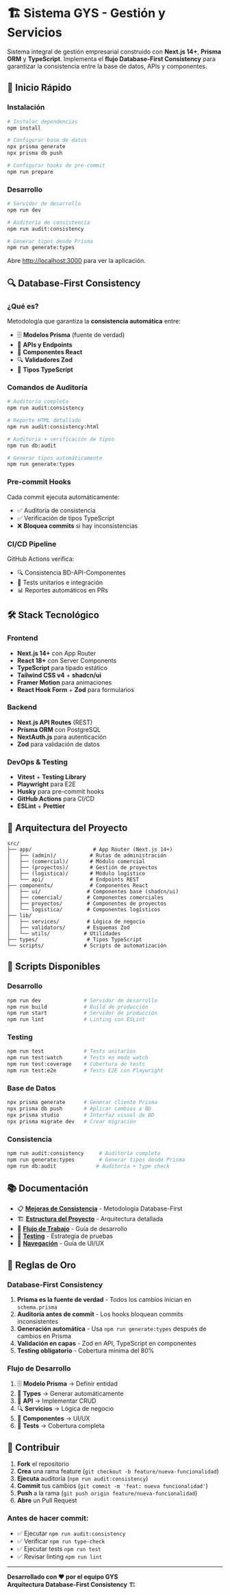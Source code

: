 # 🏗️ Sistema GYS - Gestión y Servicios

Sistema integral de gestión empresarial construido con **Next.js 14+**, **Prisma ORM** y **TypeScript**. Implementa el **flujo Database-First Consistency** para garantizar la consistencia entre la base de datos, APIs y componentes.

## 🚀 Inicio Rápido

### Instalación
```bash
# Instalar dependencias
npm install

# Configurar base de datos
npx prisma generate
npx prisma db push

# Configurar hooks de pre-commit
npm run prepare
```

### Desarrollo
```bash
# Servidor de desarrollo
npm run dev

# Auditoría de consistencia
npm run audit:consistency

# Generar tipos desde Prisma
npm run generate:types
```

Abre [http://localhost:3000](http://localhost:3000) para ver la aplicación.

## 🔍 Database-First Consistency

### ¿Qué es?
Metodología que garantiza la **consistencia automática** entre:
- 🗄️ **Modelos Prisma** (fuente de verdad)
- 📡 **APIs y Endpoints**
- 🧩 **Componentes React**
- 🔍 **Validadores Zod**
- 📝 **Tipos TypeScript**

### Comandos de Auditoría
```bash
# Auditoría completa
npm run audit:consistency

# Reporte HTML detallado
npm run audit:consistency:html

# Auditoría + verificación de tipos
npm run db:audit

# Generar tipos automáticamente
npm run generate:types
```

### Pre-commit Hooks
Cada commit ejecuta automáticamente:
- ✅ Auditoría de consistencia
- ✅ Verificación de tipos TypeScript
- ❌ **Bloquea commits** si hay inconsistencias

### CI/CD Pipeline
GitHub Actions verifica:
- 🔍 Consistencia BD-API-Componentes
- 🧪 Tests unitarios e integración
- 📊 Reportes automáticos en PRs

## 🛠️ Stack Tecnológico

### Frontend
- **Next.js 14+** con App Router
- **React 18+** con Server Components
- **TypeScript** para tipado estático
- **Tailwind CSS v4** + **shadcn/ui**
- **Framer Motion** para animaciones
- **React Hook Form** + **Zod** para formularios

### Backend
- **Next.js API Routes** (REST)
- **Prisma ORM** con PostgreSQL
- **NextAuth.js** para autenticación
- **Zod** para validación de datos

### DevOps & Testing
- **Vitest** + **Testing Library**
- **Playwright** para E2E
- **Husky** para pre-commit hooks
- **GitHub Actions** para CI/CD
- **ESLint** + **Prettier**

## 📁 Arquitectura del Proyecto

```
src/
├── app/                    # App Router (Next.js 14+)
│   ├── (admin)/           # Rutas de administración
│   ├── (comercial)/       # Módulo comercial
│   ├── (proyectos)/       # Gestión de proyectos
│   ├── (logistica)/       # Módulo logístico
│   └── api/               # Endpoints REST
├── components/            # Componentes React
│   ├── ui/               # Componentes base (shadcn/ui)
│   ├── comercial/        # Componentes comerciales
│   ├── proyectos/        # Componentes de proyectos
│   └── logistica/        # Componentes logísticos
├── lib/
│   ├── services/         # Lógica de negocio
│   ├── validators/       # Esquemas Zod
│   └── utils/           # Utilidades
├── types/                # Tipos TypeScript
└── scripts/             # Scripts de automatización
```

## 🔧 Scripts Disponibles

### Desarrollo
```bash
npm run dev              # Servidor de desarrollo
npm run build            # Build de producción
npm run start            # Servidor de producción
npm run lint             # Linting con ESLint
```

### Testing
```bash
npm run test             # Tests unitarios
npm run test:watch       # Tests en modo watch
npm run test:coverage    # Cobertura de tests
npm run test:e2e         # Tests E2E con Playwright
```

### Base de Datos
```bash
npx prisma generate      # Generar cliente Prisma
npx prisma db push       # Aplicar cambios a BD
npx prisma studio        # Interfaz visual de BD
npx prisma migrate dev   # Crear migración
```

### Consistencia
```bash
npm run audit:consistency     # Auditoría completa
npm run generate:types        # Generar tipos desde Prisma
npm run db:audit             # Auditoría + type check
```

## 📚 Documentación

- 📋 [**Mejoras de Consistencia**](./docs/MEJORAS_PLAN_MAESTRO_CONSISTENCIA.md) - Metodología Database-First
- 🏗️ [**Estructura del Proyecto**](./doc/ESTRUCTURA_PROYECTO.md) - Arquitectura detallada
- 🔄 [**Flujo de Trabajo**](./doc/FLUJO_TRABAJO_GYS.md) - Guía de desarrollo
- 🧪 [**Testing**](./docs/TEST_README.md) - Estrategia de pruebas
- 🧭 [**Navegación**](./docs/NAVEGACION_MASTER_DETAIL.md) - Guía de UI/UX

## 🚨 Reglas de Oro

### Database-First Consistency
1. **Prisma es la fuente de verdad** - Todos los cambios inician en `schema.prisma`
2. **Auditoría antes de commit** - Los hooks bloquean commits inconsistentes
3. **Generación automática** - Usa `npm run generate:types` después de cambios en Prisma
4. **Validación en capas** - Zod en API, TypeScript en componentes
5. **Testing obligatorio** - Cobertura mínima del 80%

### Flujo de Desarrollo
1. 🗄️ **Modelo Prisma** → Definir entidad
2. 📝 **Types** → Generar automáticamente
3. 📡 **API** → Implementar CRUD
4. 🔍 **Servicios** → Lógica de negocio
5. 🧩 **Componentes** → UI/UX
6. 🧪 **Tests** → Cobertura completa

## 🤝 Contribuir

1. **Fork** el repositorio
2. **Crea** una rama feature (`git checkout -b feature/nueva-funcionalidad`)
3. **Ejecuta** auditoría (`npm run audit:consistency`)
4. **Commit** tus cambios (`git commit -m 'feat: nueva funcionalidad'`)
5. **Push** a la rama (`git push origin feature/nueva-funcionalidad`)
6. **Abre** un Pull Request

### Antes de hacer commit:
- ✅ Ejecutar `npm run audit:consistency`
- ✅ Verificar `npm run type-check`
- ✅ Ejecutar tests `npm run test`
- ✅ Revisar linting `npm run lint`

---

**Desarrollado con ❤️ por el equipo GYS**  
**Arquitectura Database-First Consistency** 🏗️
